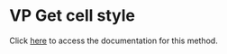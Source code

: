 <!---->
# VP Get cell style

Click [here](https://developer.4d.com/docs/ViewPro/commands/vp-get-cell-style) to access the documentation for this method.

